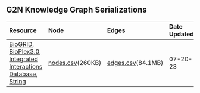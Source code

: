 ## G2N Knowledge Graph Serializations

| Resource | Node | Edges | Date Updated |
| :--------- | :--------- | :--------- | :--------- |
| [BioGRID](https://thebiogrid.org/), [BioPlex3.0](https://bioplex.hms.harvard.edu/), [Integrated Interactions Database](http://iid.ophid.utoronto.ca/), [String](https://string-db.org/) | [nodes.csv](https://minio.dev.maayanlab.cloud/g2n/Protein.nodes.csv)(260KB)|[edges.csv](https://minio.dev.maayanlab.cloud/g2n/Protein.PPI.Protein.edges.csv)(84.1MB)| 07-20-23 |[BioGRID](https://thebiogrid.org/) |file | file | 07-26-23| [BioPlex3.0](https://bioplex.hms.harvard.edu/) |file | file | 07-26-23| [Integrated Interactions Database](http://iid.ophid.utoronto.ca/) |file | file | 07-26-23| [String](https://string-db.org/) |file | file | 07-26-23|

